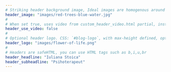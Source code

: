 ```yaml
---
# Striking header background image, Ideal images are homogenous around the centre and contrasting to the text. Non-ideal images can use `title_guard`
header_image: "images/red-trees-blue-water.jpg"
#
# When set true, uses video from custom_header_video.html partial, instead of header_image
header_use_video: false
#
# Optional header logo. CSS: `#blog-logo`, with max-height defined, optimize to prevent scaling
header_logo: "images/flower-of-life.png"
#
# Headers are safeHTML, you can use HTML tags such as b,i,u,br
header_headline: "Iuliana Stoica"
header_subheadline: "Psihoterapeut"
---
```

